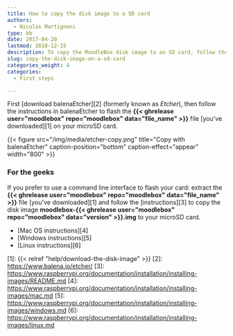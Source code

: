 ```yaml
---
title: How to copy the disk image to a SD card
authors:
  - Nicolas Martignoni
type: kb
date: 2017-04-20
lastmod: 2018-12-15
description: To copy the MoodleBox disk image to an SD card, follow these instructions.
slug: copy-the-disk-image-on-a-sd-card
categories_weight: 4
categories:
  - First steps

---
```

First [download balenaEtcher][2] (formerly known as _Etcher_), then follow the instructions in balenaEtcher to flash the __{{< ghrelease user="moodlebox" repo="moodlebox" data="file_name" >}}__ file [you've downloaded][1] on your microSD card.

{{< figure src="/img/media/etcher-copy.png" title="Copy with balenaEtcher" caption-position="bottom" caption-effect="appear" width="800" >}}

### For the geeks

If you prefer to use a command line interface to flash your card: extract the __{{< ghrelease user="moodlebox" repo="moodlebox" data="file_name" >}}__ file [you've downloaded][1] and follow the [instructions][3] to copy the disk image __moodlebox-{{< ghrelease user="moodlebox" repo="moodlebox" data="version" >}}.img__ to your microSD card.

  * [Mac OS instructions][4]
  * [Windows instructions][5]
  * [Linux instructions][6]

 [1]: {{< relref "help/download-the-disk-image" >}}
 [2]: https://www.balena.io/etcher/
 [3]: https://www.raspberrypi.org/documentation/installation/installing-images/README.md
 [4]: https://www.raspberrypi.org/documentation/installation/installing-images/mac.md
 [5]: https://www.raspberrypi.org/documentation/installation/installing-images/windows.md
 [6]: https://www.raspberrypi.org/documentation/installation/installing-images/linux.md
